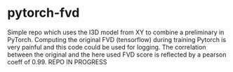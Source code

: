 # pytorch-fvd

Simple repo which uses the I3D model from XY to combine a preliminary in PyTorch. Computing the original FVD (tensorflow) during training Pytorch is very painful and this code could be used for logging. The correlation between the original and the here used FVD score is reflected by a pearson coeff of 0.99. REPO IN PROGRESS
